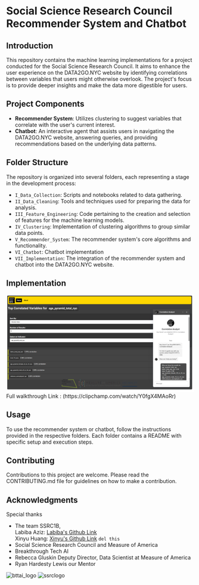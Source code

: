 # Social Science Research Council Recommender System and Chatbot

## Introduction
This repository contains the machine learning implementations for a project conducted for the Social Science Research Council. It aims to enhance the user experience on the DATA2GO.NYC website by identifying correlations between variables that users might otherwise overlook. The project's focus is to provide deeper insights and make the data more digestible for users.

## Project Components
- **Recommender System**: Utilizes clustering to suggest variables that correlate with the user's current interest.
- **Chatbot**: An interactive agent that assists users in navigating the DATA2GO.NYC website, answering queries, and providing recommendations based on the underlying data patterns.

## Folder Structure
The repository is organized into several folders, each representing a stage in the development process:
- `I_Data_Collection`: Scripts and notebooks related to data gathering.
- `II_Data_Cleaning`: Tools and techniques used for preparing the data for analysis.
- `III_Feature_Engineering`: Code pertaining to the creation and selection of features for the machine learning models.
- `IV_Clustering`: Implementation of clustering algorithms to group similar data points.
- `V_Recommender_System`: The recommender system's core algorithms and functionality.
- `VI_Chatbot`: Chatbot implementation
- `VII_Implementation`: The integration of the recommender system and chatbot into the DATA2GO.NYC website.

## Implementation 
<img src="./VII.Implementation/ssrc-model/public/screenshot.png" width="600" />
Full walkthrough Link : (https://clipchamp.com/watch/Y0fgX4MAoRr)

## Usage
To use the recommender system or chatbot, follow the instructions provided in the respective folders. Each folder contains a README with specific setup and execution steps.

## Contributing
Contributions to this project are welcome. Please read the CONTRIBUTING.md file for guidelines on how to make a contribution.

## Acknowledgments
Special thanks 
- The team SSRC1B,
   <br> Labiba Aziz: [Labiba's Github Link](https://github.com/azizlabi)
   <br> Xinyu Huang: [Xinyu's Github Link](https://github.com/Xinyuhh) `del this`
- Social Science Research Council and Measure of America
- Breakthrough Tech AI
- Rebecca Gluskin Deputy Director, Data Scientist at Measure of America 
- Ryan Hardesty Lewis our Mentor

<img src="https://github.com/floresloyd/ssrc-model/blob/master/bttai.png" alt="bttai_logo" width="200"/>
<img src="https://github.com/floresloyd/ssrc-model/blob/master/ssrc_logo.jpg" alt="ssrclogo" width="200"/>

